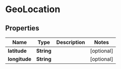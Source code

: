 

# GeoLocation


## Properties

| Name | Type | Description | Notes |
|------------ | ------------- | ------------- | -------------|
|**latitude** | **String** |  |  [optional] |
|**longitude** | **String** |  |  [optional] |



